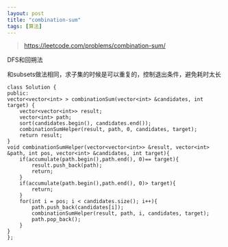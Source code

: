 ```yaml
---
layout: post
title: "combination-sum"
tags: [算法]
---
```


>https://leetcode.com/problems/combination-sum/

DFS和回朔法

和subsets做法相同，求子集的时候是可以重复的，控制退出条件，避免耗时太长

	class Solution {
	public:
    vector<vector<int> > combinationSum(vector<int> &candidates, int target) {
        vector<vector<int>> result;
        vector<int> path;
        sort(candidates.begin(), candidates.end());
        combinationSumHelper(result, path, 0, candidates, target);
        return result;
    }
    void combinationSumHelper(vector<vector<int>> &result, vector<int> &path, int pos, vector<int> &candidates, int target){
        if(accumulate(path.begin(),path.end(), 0)== target){
            result.push_back(path);
            return;
        }
        if(accumulate(path.begin(),path.end(), 0)> target){
            return;
        }
        for(int i = pos; i < candidates.size(); i++){
            path.push_back(candidates[i]);
            combinationSumHelper(result, path, i, candidates, target);
            path.pop_back();
        }
    }
	};

   